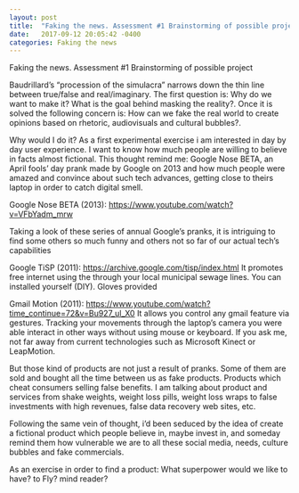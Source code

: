 ```yaml
---
layout: post
title:  "Faking the news. Assessment #1 Brainstorming of possible project"
date:   2017-09-12 20:05:42 -0400
categories: Faking the news
---
```

Faking the news. Assessment #1 Brainstorming of possible project

Baudrillard’s “procession of the simulacra” narrows down the thin line between true/false and real/imaginary. The first question is: Why do we want to make it? What is the goal behind masking the reality?. Once it is solved the following concern is: How can we fake the real world to create opinions based on rhetoric, audiovisuals and cultural bubbles?.

Why would I do it? As a first experimental exercise i am interested in day by day user experience. I want to know how much people are willing to believe in facts almost fictional. This thought remind me: Google Nose BETA, an April fools’ day prank made by Google on 2013 and how much people were amazed and convince about such tech advances, getting close to theirs laptop in order to catch digital smell. 

[Google Nose BETA (2013)]: https://www.youtube.com/watch?v=VFbYadm_mrw
Google Nose BETA (2013): https://www.youtube.com/watch?v=VFbYadm_mrw

Taking a look of these series of annual Google’s pranks, it is intriguing to find some others so much funny and others not so far of our actual tech’s capabilities

[Google TiSP (2011)]: https://archive.google.com/tisp/index.html
Google TiSP (2011): https://archive.google.com/tisp/index.html
It promotes free internet using the through your local municipal sewage lines. You can installed yourself (DIY). Gloves provided

[Gmail Motion (2011)]: https://www.youtube.com/watch?time_continue=72&v=Bu927_ul_X0
Gmail Motion (2011):  https://www.youtube.com/watch?time_continue=72&v=Bu927_ul_X0
It allows you control any gmail feature via gestures. Tracking your movements  through the laptop’s camera you were able interact in other ways without using mouse or keyboard. If you ask me, not far away from current technologies such as Microsoft Kinect or LeapMotion.

But those kind of products are not just a result of pranks. Some of them are sold and bought all the time between us as fake products. Products which cheat consumers selling false benefits. I am talking about product and services from shake weights, weight loss pills, weight loss wraps to false investments with high revenues, false data recovery web sites, etc. 

Following the same vein of thought, i’d been seduced by the idea of create a fictional product which people believe in, maybe invest in, and someday remind them how vulnerable we are to all these social media, needs, culture bubbles and fake commercials. 

As an exercise in order to find a product: What superpower would we like to have? to Fly? mind reader?

[jekyll-docs]: https://jekyllrb.com/docs/home
[jekyll-gh]:   https://github.com/jekyll/jekyll
[jekyll-talk]: https://talk.jekyllrb.com/
